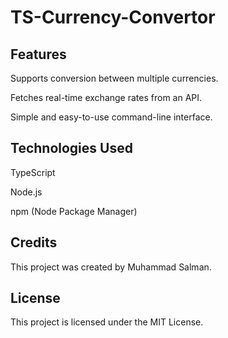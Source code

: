 # TS-Currency-Convertor

## Features
Supports conversion between multiple currencies.

Fetches real-time exchange rates from an API.

Simple and easy-to-use command-line interface.


## Technologies Used
TypeScript

Node.js

npm (Node Package Manager)

## Credits
This project was created by Muhammad Salman.

## License
This project is licensed under the MIT License.
